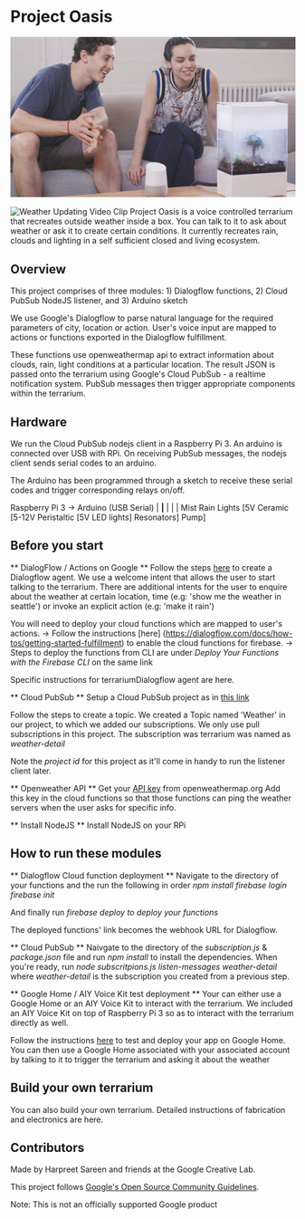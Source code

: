 
# Project Oasis

![Couple tryout out changing weather in Oasis ](./first_view.jpg)

![Weather Updating Video Clip](./oasis.gif)
Project Oasis is a voice controlled terrarium that recreates outside weather inside a box. You can talk to it to ask about weather or ask it to create certain conditions. It currently recreates rain, clouds and lighting in a self sufficient closed and living ecosystem.

## Overview
This project comprises of three modules: 1) Dialogflow functions, 2) Cloud PubSub NodeJS listener, and 3) Arduino sketch

We use Google's Dialogflow to parse natural language for the required parameters of city, location or action. User's voice input are mapped to actions or functions exported in the Dialogflow fulfillment.

These functions use openweathermap api to extract information about clouds, rain, light conditions at a particular location. The result JSON is passed onto the terrarium using Google's Cloud PubSub - a realtime notification system. PubSub messages then trigger appropriate components within the terrarium. 

## Hardware
We run the Cloud PubSub nodejs client in a Raspberry Pi 3. An arduino is connected over USB with RPi. On receiving PubSub messages, the nodejs client sends serial codes to an arduino.

The Arduino has been programmed through a sketch to receive these serial codes and trigger corresponding relays on/off.

Raspberry Pi 3  ->  Arduino (USB Serial)
				             |
			 ________________|________________
			|                |                |
           Mist            Rain             Lights
      [5V Ceramic    [5-12V Peristaltic     [5V LED lights]
      Resonators]          Pump]

## Before you start

** DialogFlow / Actions on Google **
Follow the steps [here](https://developers.google.com/actions/dialogflow/first-app) to create a Dialogflow agent. 
We use a welcome intent that allows the user to start talking to the terrarium.
There are additional intents for the user to enquire about the weather at certain location, time (e.g: 'show me the weather in seattle') or invoke an explicit action (e.g: 'make it rain')

You will need to deploy your cloud functions which are mapped to user's actions. 
-> Follow the instructions [here] (https://dialogflow.com/docs/how-tos/getting-started-fulfillment) to enable the cloud functions for firebase. 
-> Steps to deploy the functions from  CLI are under *Deploy Your Functions with the Firebase CLI* on the same link

Specific instructions for terrariumDialogflow agent are here.

** Cloud PubSub **
Setup a Cloud PubSub project as in [this link](https://cloud.google.com/pubsub/docs/quickstart-console)

Follow the steps to create a topic. We created a Topic named 'Weather' in our project, to which we added our subscriptions.
We only use pull subscriptions in this project. The subscription was terrarium was named as *weather-detail*

Note the *project id* for this project as it'll come in handy to run the listener client later.

** Openweather API **
Get your [API key](https://openweathermap.org/appid#get) from openweathermap.org
Add this key in the cloud functions so that those functions can ping the weather servers when the user asks for specific info.

** Install NodeJS ** 
Install NodeJS on your RPi

## How to run these modules

** Dialogflow Cloud function deployment **
Navigate to the directory of your functions and the run the following in order
*npm install*
*firebase login*
*firebase init*

And finally run
*firebase deploy to deploy your functions*

The deployed functions' link becomes the webhook URL for Dialogflow.

** Cloud PubSub **
Naivgate to the directory of the *subscription.js* & *package.json* file and run *npm install* to install the dependencies.
When you're ready, run *node subscritpions.js listen-messages weather-detail* where *weather-detail* is the subscription you created from a previous step.

** Google Home / AIY Voice Kit test deployment **
Your can either use a Google Home or an AIY Voice Kit to interact with the terrarium. We included an AIY Voice Kit on top of Raspberry Pi 3 so as to interact with the terrarium directly as well.

Follow the instructions [here](https://developers.google.com/actions/smarthome/testing-deploying) to test and deploy your app on Google Home. You can then use a Google Home associated with your associated account by talking to it to trigger the terrarium and asking it about the weather

## Build your own terrarium
You can also build your own terrarium. Detailed instructions of fabrication and electronics are here.

## Contributors
Made by Harpreet Sareen and friends at the Google Creative Lab.


This project follows [Google's Open Source Community Guidelines](https://opensource.google.com/conduct/).

Note: This is not an officially supported Google product
